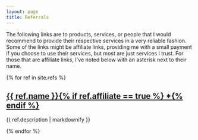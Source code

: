 ```yaml
---
layout: page
title: Referrals
---
```


The following links are to products, services, or people that I would recommend to provide their respective services in a very reliable fashion. Some of the links might be affiliate links, providing me with a small payment if you choose to use their services, but most are just services I trust. For those that are affiliate links, I've noted below with an asterisk next to their name.

{% for ref in site.refs %}
  <h2><a href="{{ ref.url }}">{{ ref.name }}{% if ref.affiliate == true %} *{% endif %}</a></h2>
  <p>{{ ref.description | markdownify }}</p>
{% endfor %}